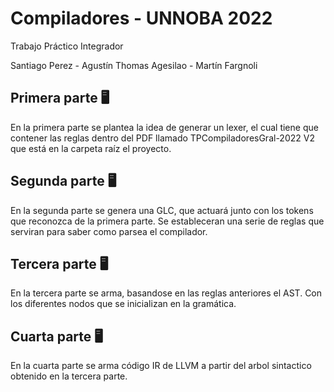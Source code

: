# Compiladores - UNNOBA 2022
Trabajo Práctico Integrador

Santiago Perez - Agustín Thomas Agesilao - Martín Fargnoli

## Primera parte 🖥

En la primera parte se plantea la idea de generar un lexer, el cual tiene que contener las reglas dentro del PDF llamado TPCompiladoresGral-2022 V2 que está en la carpeta raíz el proyecto.

## Segunda parte 🖥

En la segunda parte se genera una GLC, que actuará junto con los tokens que reconozca de la primera parte.
Se estableceran una serie de reglas que serviran para saber como parsea el compilador.

## Tercera parte 🖥

En la tercera parte se arma, basandose en las reglas anteriores el AST. Con los diferentes nodos que se inicializan en la gramática.

## Cuarta parte 🖥

En la cuarta parte se arma código IR de LLVM a partir del arbol sintactico obtenido en la tercera parte.
